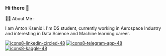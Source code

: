 ### Hi there 👋

:man_beard: About Me :

I am Anton Ksenidi. I'm DS student, currently working in Aerospace Industry and interesting in Data Science and Machine learning career.




[![icons8-linkedin-circled-48](https://user-images.githubusercontent.com/122123102/211214583-08cee9b3-360c-4b1a-99cc-7f2d05790f7c.png)][1]
[![icons8-telegram-app-48](https://user-images.githubusercontent.com/122123102/211214584-e06f4116-01f2-442a-afce-51b491f6b3b5.png)][2]
[![icons8-kaggle-48](https://user-images.githubusercontent.com/122123102/211214757-903a10b0-4a04-424e-8006-8d11a334d7c3.png)][3]

<!--
**antoniksen/antoniksen** is a ✨ _special_ ✨ repository because its `README.md` (this file) appears on your GitHub profile.

Here are some ideas to get you started:

- 🔭 I’m currently working on ...
- 🌱 I’m currently learning ...
- 👯 I’m looking to collaborate on ...
- 🤔 I’m looking for help with ...
- 💬 Ask me about ...
- 📫 How to reach me: ...
- 😄 Pronouns: ...
- ⚡ Fun fact: ...
-->
[1]: https://www.linkedin.com/in/anton-ksenidi-86903865/
[2]: https://t.me/sailor_20
[3]: https://www.kaggle.com/antonksenidi
